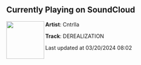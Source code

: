 ## Currently Playing on SoundCloud

[<img align="left" width="100" src="https://i1.sndcdn.com/artworks-jGK4j7PkkfyryyxM-zdskYQ-t500x500.jpg">](https://soundcloud.com/cntrlla/derealization)

**Artist**: Cntrlla 

**Track**: DEREALIZATION

Last updated at 03/20/2024 08:02
